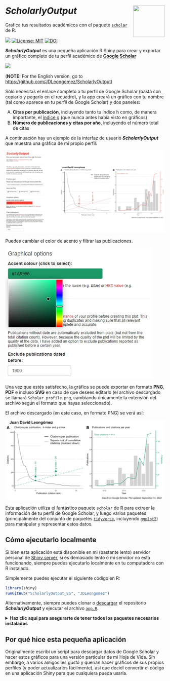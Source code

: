 # ***ScholarlyOutput*** <img src="https://upload.wikimedia.org/wikipedia/commons/c/c7/Google_Scholar_logo.svg" align="right" width=100 height=100 alt=""/>
Grafica tus resultados académicos con el paquete [<code>scholar</code>](https://cran.r-project.org/web/packages/scholar/vignettes/scholar.html) de R. 

<!-- badges: start -->
![](https://img.shields.io/github/last-commit/JDLeongomez/ScholarlyOutput)
[![License: MIT](https://img.shields.io/badge/License-GPL--3.0-yellow.svg)](https://github.com/JDLeongomez/ScholarlyOutput/blob/main/LICENSE)
[![DOI](https://zenodo.org/badge/536271372.svg)](https://zenodo.org/badge/latestdoi/536271372)
<!-- badges: end -->

**_ScholarlyOutput_** es una pequeña aplicación R Shiny para crear y exportar un gráfico completo de tu perfil académico de [**Google Scholar**](https://scholar.google.com/)

[![](https://img.shields.io/badge/Abrir%20la%20app-8A2BE2)](https://shiny.jdl-svr.lat/ScholarlyOutput_ES)

(**NOTE:** For the English version, go to https://github.com/JDLeongomez/ScholarlyOutput)

Sólo necesitas el enlace completo a tu perfil de Google Scholar (basta con copiarlo y pegarlo en el recuadro), y la app creará un gráfico con tu nombre (tal como aparece en tu perfil de Google Scholar) y dos paneles:

<ol type="A">
  <li><b>Citas por publicación</b>, incluyendo tanto tu índice h como, de manera importante, el <a href="https://es.wikipedia.org/wiki/G-index">índice g</a> (que nunca antes había visto en gráficos)</li>
  <li><b>Número de publicaciones y citas por año</b>, incluyendo el número total de citas</li>
</ol>

A continuación hay un ejemplo de la interfaz de usuario **_ScholarlyOutput_** que muestra una gráfica de mi propio perfil:

![Interfaz de usuario de ScholarlyOutput](img/ScholarlyOutput.jpg)

Puedes cambiar el color de acento y filtrar las publicaciones.

![Selector de color](img/colour_picker.jpg)

Una vez que estés satisfecho, la gráfica se puede exportar en formato **PNG**, **PDF** e incluso **SVG** en caso de que desees editarlo (el archivo descargado se llamará `Scholar_profile.png`, cambiando únicamente la extensión del archivo según el formato que hayas seleccionado).

El archivo descargado (en este caso, en formato PNG) se verá así:

![Ejemplo de gráfica de ScholarlyOutput](img/Scholar_profile.png)

Esta aplicación utiliza el fantástico paquete [<code>scholar</code>](https://cran.r-project.org/web/packages/scholar/vignettes/scholar.html) de R para extraer la información de tu perfil de Google Scholar, y luego varios paquetes (principalmente del conjunto de paquetes [<code>tidyverse</code>](https://www.tidyverse.org/), incluyendo [<code>ggplot2</code>](https://ggplot2.tidyverse.org/)) para manipular y representar estos datos.

## Cómo ejecutarlo localmente

Si bien esta aplicación está disponible en mi (bastante lento) servidor personal de [Shiny server](https://shiny.jdl-svr.lat/ScholarlyOutput_ES/), si es demasiado lento o mi servidor no está funcionando, siempre puedes ejecutarlo localmente en tu computadora con R instalado.

Simplemente puedes ejecutar el siguiente código en R:

```R
library(shiny)
runGitHub("ScholarlyOutput_ES", "JDLeongomez")
```
Alternativamente, siempre puedes clonar o [descargar](https://github.com/JDLeongomez/ScholarlyOutput_ES/archive/refs/heads/main.zip) el repositorio  **_ScholarlyOutput_** y ejecutar el archivo [<code>app.R</code>](https://github.com/JDLeongomez/ScholarlyOutput_ES/blob/main/app.R).

<details>
  <summary><b>Haz clic aquí para asegurarte de tener todos los paquetes necesarios instalados</b></summary>
<br>Por favor, ten en cuenta que el paquete <code>shiny</code> debe estar instalado. Otros paquetes de R utilizados en esta aplicación incluyen <code>thematic</code>, <code>shinythemes</code>, <code>colourpicker</code>, <code>stringr</code>, <code>scholar</code>, <code>dplyr</code>, <code>tidyr</code>, <code>ggplot2</code>, <code>ggpubr</code>, <code>scales</code> y <code>purrr</code>.<br><br>

Si lo deseas, puedes ejecutar primero el siguiente código, que verificará qué paquetes de estos ya están instalados en tu computadora e instalará los que falten (si los hay).

```R
# Paquetes requeridos
packages <- c("shiny", 
            "thematic", 
            "shinythemes", 
            "colourpicker", 
            "stringr", 
            "scholar", 
            "dplyr", 
            "tidyr", 
            "ggplot2", 
            "ggpubr", 
            "scales", 
            "purrr")
# Instalar paquetes aún no instalados
installed_packages <- packages %in% rownames(installed.packages())
if (any(installed_packages == FALSE)) {
 install.packages(packages[!installed_packages])
}
```
</details>

## Por qué hice esta pequeña aplicación 

Originalmente escribí un script para descargar datos de Google Scholar y hacer estos gráficos para una versión particular de mi Hoja de Vida. Sin embargo, a varios amigos les gustó y querían hacer gráficos de sus propios perfiles (y poder actualizarlos fácilmente), así que decidí convertir el código en una aplicación Shiny para que cualquiera pueda usarla.
